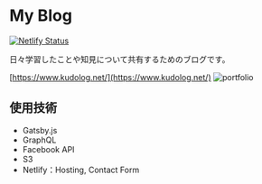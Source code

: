 # My Blog

[![Netlify Status](https://api.netlify.com/api/v1/badges/a80ee9f3-51df-4637-93d0-815042f5522a/deploy-status)](https://app.netlify.com/sites/kudolog/deploys)

日々学習したことや知見について共有するためのブログです。

[https://www.kudolog.net/](https://www.kudolog.net/)
![portfolio](https://user-images.githubusercontent.com/45157831/85885990-35d77b80-b820-11ea-973c-e854be618523.png)

## 使用技術

- Gatsby.js
- GraphQL
- Facebook API
- S3
- Netlify：Hosting, Contact Form
